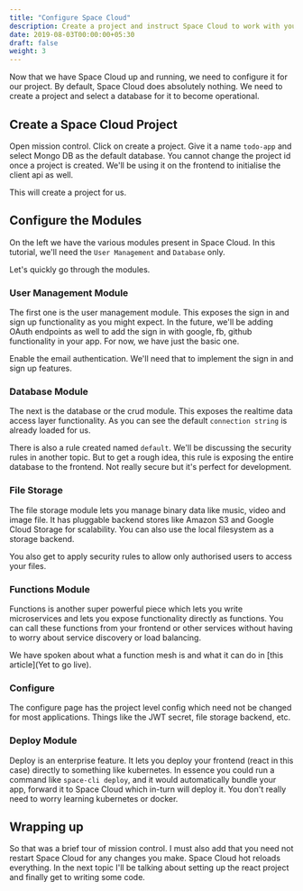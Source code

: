 ```yaml
---
title: "Configure Space Cloud"
description: Create a project and instruct Space Cloud to work with your database.
date: 2019-08-03T00:00:00+05:30
draft: false
weight: 3
---
```


Now that we have Space Cloud up and running, we need to configure it for our project. By default, Space Cloud does absolutely nothing. We need to create a project and select a database for it to become operational.

## Create a Space Cloud Project

Open mission control. Click on create a project. Give it a name `todo-app` and select Mongo DB as the default database. You cannot change the project id once a project is created. We'll be using it on the frontend to initialise the client api as well.

This will create a project for us.

## Configure the Modules

On the left we have the various modules present in Space Cloud. In this tutorial, we'll need  the `User Management` and `Database` only.

Let's quickly go through the modules.

### User Management Module

The first one is the user management module. This exposes the sign in and sign up functionality as you might expect. In the future, we'll be adding OAuth endpoints as well to add the sign in with google, fb, github functionality in your app. For now, we have just the basic one. 

Enable the email authentication. We'll need that to implement the sign in and sign up features.

### Database Module

The next is the database or the crud module. This exposes the realtime data access layer functionality. As you can see the default `connection string` is already loaded for us. 

There is also a rule created named `default`. We'll be discussing the security rules in another topic. But to get a rough idea, this rule is exposing the entire database to the frontend. Not really secure but it's perfect for development.

### File Storage

The file storage module lets you manage binary data like music, video and image file. It has pluggable backend stores like Amazon S3 and Google Cloud Storage for scalability. You can also use the local filesystem as a storage backend.

You also get to apply security rules to allow only authorised users to access your files.

### Functions Module

Functions is another super powerful piece which lets you write microservices and lets you expose functionality directly as functions. You can call these functions from your frontend or other services without having to worry about service discovery or load balancing.

We have spoken about what a function mesh is and what it can do in [this article](Yet to go live).

### Configure

The configure page has the project level config which need not be changed for most applications. Things like the JWT secret, file storage backend, etc.

### Deploy Module

Deploy is an enterprise feature. It lets you deploy your frontend (react in this case) directly to something like kubernetes. In essence you could run a command like `space-cli deploy`, and it would automatically bundle your app, forward it to Space Cloud which in-turn will deploy it. You don't really need to worry learning kubernetes or docker.

## Wrapping up

So that was a brief tour of mission control. I must also add that you need not restart Space Cloud for any changes you make. Space Cloud hot reloads everything. In the next topic I'll be talking about setting up the react project and finally get to writing some code.

